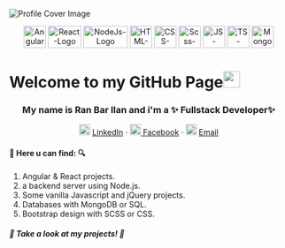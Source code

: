 ![Profile Cover Image](https://media-exp1.licdn.com/dms/image/C4D16AQGj0_hF6h33TQ/profile-displaybackgroundimage-shrink_350_1400/0/1638112731465?e=1651104000&v=beta&t=XMb4LzA8ZeW1-YajthDYy4j_RzVziSHjN0o4SI24Kso)

<p align="center"> 
<img src="https://upload.wikimedia.org/wikipedia/commons/c/cf/Angular_full_color_logo.svg" width="40" height="40" alt="Angular-logo">
<img src="https://upload.wikimedia.org/wikipedia/he/thumb/a/a7/React-icon.svg/512px-React-icon.svg.png?20170817100847" alt="React-Logo" width="60" height="40">
<img src="https://miro.medium.com/max/512/1*314zAbKFKYTuxHNwRO07SA.png" alt="NodeJs-Logo" width="80" height="40">
<img src="https://cdn.worldvectorlogo.com/logos/html-1.svg" width="40" height="40" alt="HTML-Logo">
<img src="https://static.cdnlogo.com/logos/c/18/css.svg" width="40" height="40" alt="CSS-Logo">
<img src="https://camo.githubusercontent.com/c38bf4a44750bd9b576a2259a5074dd277d63f0a412b5b1f31f54e516711ef5b/687474703a2f2f736173732d6c616e672e636f6d2f6173736574732f696d672f7374796c6567756964652f7365616c2d636f6c6f722d61656630333534632e706e67" alt="Scss-Logo" width="40" height="40">

<img src="https://upload.wikimedia.org/wikipedia/commons/thumb/9/99/Unofficial_JavaScript_logo_2.svg/1024px-Unofficial_JavaScript_logo_2.svg.png" alt="JS-Logo" width="40" height="40">

<img src="https://cdn.worldvectorlogo.com/logos/typescript.svg" width="40" alt="TS-Logo"  height="40">

<img src="https://cdn.worldvectorlogo.com/logos/mongodb-icon-1.svg" alt="MongoDB-Logo" width="40" height="40">
</p>



# Welcome to my GitHub Page<img src="https://raw.githubusercontent.com/MartinHeinz/MartinHeinz/master/wave.gif" width="30px">
<h3 align="center">My name is Ran Bar Ilan and i'm a ✨ Fullstack Developer✨</h3>
<p align="center">
    <img src="https://cdn2.iconfinder.com/data/icons/social-media-2285/512/1_Linkedin_unofficial_colored_svg-512.png" width="20" height="20" alt="Linkedin-logo">
<a href="https://www.linkedin.com/in/ran-bar-ilan"> LinkedIn</a>
     ·
    <img src="https://cdn2.iconfinder.com/data/icons/social-media-2285/512/1_Facebook_colored_svg_copy-512.png" width="20" height="20" alt="Facebook-logo"><a href="https://www.facebook.com/ranbarilan"> Facebook</a>
    ·
    <img src="https://cdn4.iconfinder.com/data/icons/social-media-logos-6/512/112-gmail_email_mail-256.png" width="20" height="20" alt="Gmail-logo">
    <a href="mailto:rawown@gmail.com">Email</a>
  </p>




#### :mag_right: Here u can find: :mag:
1. Angular & React projects. 
2. a backend server using Node.js.
3. Some vanilla Javascript and jQuery projects.
4. Databases with MongoDB or SQL.
5. Bootstrap design with SCSS or CSS.


##### :eyes: Take a look at my projects! :eyes:

